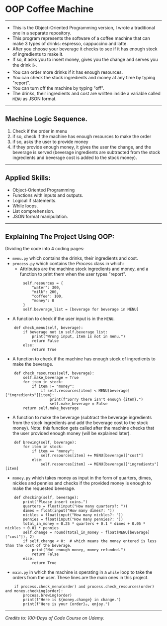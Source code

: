 # OOP Coffee Machine

---

- This is the Object-Oriented Programming version, I wrote a traditional one in a separate repository.
- This program represents the software of a coffee machine that can make 3 types of drinks: espresso, cappuccino and latte.
- After you choose your beverage it checks to see if it has enough stock of ingredients to make it.
- If so, it asks you to insert money, gives you the change and serves you the drink ☕.
- You can order more drinks if it has enough resources.
- You can check the stock ingredients and money at any time by typing "report".
- You can turn off the machine by typing "off".
- The drinks, their ingredients and cost are written inside a variable called `MENU` as JSON format.

---
## Machine Logic Sequence.

1. Check if the order in menu
2. if so, check if the machine has enough resources to make the order
3. if so, asks the user to provide money
4. if they provide enough money, it gives the user the change, and the beverage is served 
(beverage ingredients are subtracted from the stock ingredients and beverage cost is added to the stock money).

---
## Applied Skills:

- Object-Oriented Programming
- Functions with inputs and outputs.
- Logical if statements.
- While loops.
- List comprehension.
- JSON format manipulation.

---

## Explaining The Project Using OOP:
Dividing the code into 4 coding pages:
- `menu.py` which contains the drinks, their ingredients and cost.
- `process.py` which contains the _Process_ class in which:
  - Attributes are the machine stock ingredients and money, and a function to print them when the user types "report".
```
        self.resources = {
            "water": 300,
            "milk": 200,
            "coffee": 100,
            "money": 0
        }
        self.beverage_list = [beverage for beverage in MENU]
```
  - A function to check if the user input is in the `MENU`.
```
    def check_menu(self, beverage):
        if beverage not in self.beverage_list:
            print("Wrong input, item is not in menu.")
            return False
        else:
            return True
```
  - A function to check if the machine has enough stock of ingredients to make the beverage.
```
    def check_resources(self, beverage):
        self.make_beverage = True
        for item in stock:
            if item != "money":
                if self.resources[item] < MENU[beverage]["ingredients"][item]:
                    print(f"Sorry there isn't enough {item}.")
                    self.make_beverage = False
        return self.make_beverage
```
  - A function to make the beverage (subtract the beverage ingredients from the stock ingredients and add the beverage cost to the stock money).
Note: this function gets called after the machine checks that the user provided enough money (will be explained later).
```
    def brewing(self, beverage):
        for item in stock:
            if item == "money":
                self.resources[item] += MENU[beverage]["cost"]
            else:
                self.resources[item] -= MENU[beverage]["ingredients"][item]
```
- `money.py` which takes money as input in the form of quarters, dimes, nickles and pennies and checks if the provided money 
is enough to make the requested beverage.
```
    def checking(self, beverage):
        print("Please insert coins.")
        quarters = float(input("How many quarters?: "))
        dimes = float(input("How many dimes?: "))
        nickles = float(input("How many nickles?: "))
        pennies = float(input("How many pennies?: "))
        total_in_money = 0.25 * quarters + 0.1 * dimes + 0.05 * nickles + 0.01 * pennies
        self.change = round(total_in_money - float(MENU[beverage]["cost"]), 2)
        if self.change < 0:  # which means the money entered is less than the cost of the beverage.
            print("Not enough money, money refunded.")
            return False
        else:
            return True
```
- `main.py` in which the machine is operating in a `while` loop to take the orders from the user. These lines are the main
ones in this project.
```
    if process.check_menu(order) and process.check_resources(order) and money.checking(order):
        process.brewing(order)
        print(f"Here is ${money.change} in change.")
        print(f"Here is your {order}☕, enjoy.")
```

---

_Credits to: 100-Days of Code Course on Udemy._